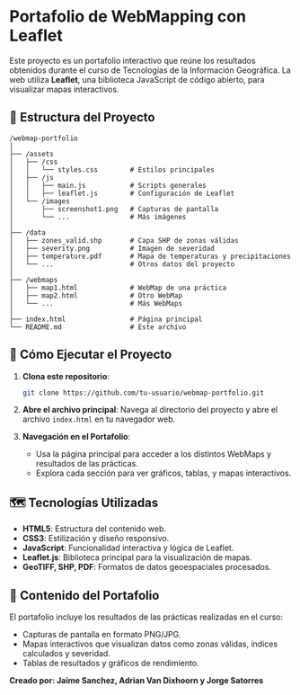 
# Portafolio de WebMapping con Leaflet

Este proyecto es un portafolio interactivo que reúne los resultados obtenidos durante el curso de Tecnologías de la Información Geográfica. La web utiliza **Leaflet**, una biblioteca JavaScript de código abierto, para visualizar mapas interactivos.

## 📂 Estructura del Proyecto

```
/webmap-portfolio
│
├── /assets
│   ├── /css
│   │   └── styles.css        # Estilos principales
│   ├── /js
│   │   ├── main.js           # Scripts generales
│   │   ├── leaflet.js        # Configuración de Leaflet
│   └── /images
│       ├── screenshot1.png   # Capturas de pantalla
│       └── ...               # Más imágenes
│
├── /data
│   ├── zones_valid.shp       # Capa SHP de zonas válidas
│   ├── severity.png          # Imagen de severidad
│   ├── temperature.pdf       # Mapa de temperaturas y precipitaciones
│   └── ...                   # Otros datos del proyecto
│
├── /webmaps
│   ├── map1.html             # WebMap de una práctica
│   ├── map2.html             # Otro WebMap
│   └── ...                   # Más WebMaps
│
├── index.html                # Página principal
└── README.md                 # Este archivo
```

## 🚀 Cómo Ejecutar el Proyecto

1. **Clona este repositorio**:
   ```bash
   git clone https://github.com/tu-usuario/webmap-portfolio.git
   ```
2. **Abre el archivo principal**:
   Navega al directorio del proyecto y abre el archivo `index.html` en tu navegador web.

3. **Navegación en el Portafolio**:
   - Usa la página principal para acceder a los distintos WebMaps y resultados de las prácticas.
   - Explora cada sección para ver gráficos, tablas, y mapas interactivos.

## 🗺️ Tecnologías Utilizadas

- **HTML5**: Estructura del contenido web.
- **CSS3**: Estilización y diseño responsivo.
- **JavaScript**: Funcionalidad interactiva y lógica de Leaflet.
- **Leaflet.js**: Biblioteca principal para la visualización de mapas.
- **GeoTIFF, SHP, PDF**: Formatos de datos geoespaciales procesados.

## 📑 Contenido del Portafolio

El portafolio incluye los resultados de las prácticas realizadas en el curso:
- Capturas de pantalla en formato PNG/JPG.
- Mapas interactivos que visualizan datos como zonas válidas, índices calculados y severidad.
- Tablas de resultados y gráficos de rendimiento.


**Creado por: Jaime Sanchez, Adrian Van Dixhoorn y Jorge Satorres**
